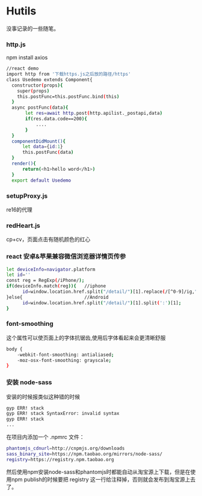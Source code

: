 # Hutils
没事记录的一些随笔。

### http.js 
npm install axios
```bash
//react demo
import http from '下载https.js之后放的路径/https'
class Usedemo extends Component{
  constructor(props){
    super(props)
    this.postFunc=this.postFunc.bind(this)
  }
  async postFunc(data){
       let res=await http.post(http.apilist._postapi,data)
       if(res.data.code==200){
           ....
       }
  }
  componentDidMount(){
      let data={id:1}
      this.postFunc(data)
  }
  render(){
      return(<h1>hello word</h1>)
  }
  export default Usedemo
```




### setupProxy.js
re16的代理

### redHeart.js
cp+cv，页面点击有随机颜色的红心

### react 安卓&苹果兼容微信浏览器详情页传参
```bash
let deviceInfo=navigator.platform
let id=''
const reg = RegExp(/iPhone/);
if(deviceInfo.match(reg)){   //iphone
      id=window.location.href.split("/detail/")[1].replace(/[^0-9]/ig,"");
}else{                       //Android
      id=window.location.href.split("/detail/")[1].split(':')[1];
}
```
### font-smoothing
这个属性可以使页面上的字体抗锯齿,使用后字体看起来会更清晰舒服
```bash
body {
    -webkit-font-smoothing: antialiased;
    -moz-osx-font-smoothing: grayscale;
}
```
### 安装 node-sass
安装的时候报类似这种错的时候
```bash
gyp ERR! stack                               
gyp ERR! stack SyntaxError: invalid syntax
gyp ERR! stack
...
```
在项目内添加一个 .npmrc 文件：
```bash
phantomjs_cdnurl=http://cnpmjs.org/downloads
sass_binary_site=https://npm.taobao.org/mirrors/node-sass/
registry=https://registry.npm.taobao.org
```
然后使用npm安装node-sass和phantomjs时都能自动从淘宝源上下载，但是在使用npm publish的时候要把 registry 这一行给注释掉，否则就会发布到淘宝源上去了。
